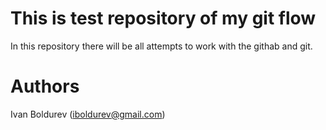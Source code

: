 # This is test repository of my git flow

In this repository there will be all attempts to work with the githab and git.

# Authors

Ivan Boldurev (iboldurev@gmail.com)
